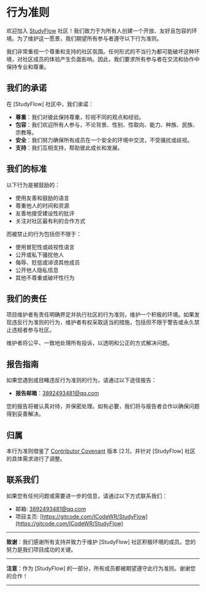 # 行为准则

欢迎加入 [StudyFlow](https://gitcode.com/ICodeWR/StudyFlow) 社区！我们致力于为所有人创建一个开放、友好且包容的环境。为了维护这一愿景，我们期望所有参与者遵守以下行为准则。

我们非常重视一个尊重和支持的社区氛围。任何形式的不当行为都可能破坏这种环境，对社区成员的体验产生负面影响。因此，我们要求所有参与者在交流和协作中保持专业和尊重。

## 我们的承诺

在 [StudyFlow] 社区中，我们承诺：

- **尊重**：我们对彼此保持尊重，珍视不同的观点和经验。
- **包容**：我们欢迎所有人参与，不论背景、性别、性取向、能力、种族、民族、宗教等。
- **安全**：我们努力确保所有成员在一个安全的环境中交流，不受骚扰或歧视。
- **支持**：我们互相支持，帮助彼此成长和发展。

## 我们的标准

以下行为是被鼓励的：

- 使用友善和鼓励的语言
- 尊重他人的时间和资源
- 友善地接受建设性的批评
- 关注对社区最有利的合作方式

而被禁止的行为包括但不限于：

- 使用冒犯性或歧视性语言
- 公开或私下骚扰他人
- 侮辱、贬低或诽谤其他成员
- 公开他人隐私信息
- 其他不尊重或破坏性行为

## 我们的责任

项目维护者有责任明确界定并执行社区的行为准则，维护一个积极的环境。如果发现违反行为准则的行为，维护者有权采取适当的措施，包括但不限于警告或永久禁止违规者参与社区。

维护者将公平、一致地处理所有投诉，以透明和公正的方式解决问题。

## 报告指南

如果您遇到或目睹违反行为准则的行为，请通过以下途径报告：

- **报告邮箱**：3892493481@qq.com

您的报告将被认真对待，并保密处理。如有必要，我们将与报告者合作以确保问题得到妥善解决。

## 归属

本行为准则借鉴了 [Contributor Covenant](https://www.contributor-covenant.org/) 版本 [2.1]，并针对 [StudyFlow] 社区的具体需求进行了调整。

## 联系我们

如果您有任何问题或需要进一步的信息，请通过以下方式联系我们：

- 邮箱: 3892493481@qq.com
- 项目主页: [https://gitcode.com/ICodeWR/StudyFlow](https://gitcode.com/ICodeWR/StudyFlow)

---

**致谢**：我们感谢所有支持并致力于维护 [StudyFlow] 社区积极环境的成员。您的努力是我们项目成功的关键。

---

**注意**：作为 [StudyFlow] 的一部分，所有成员都被期望遵守此行为准则。谢谢您的合作！

---
